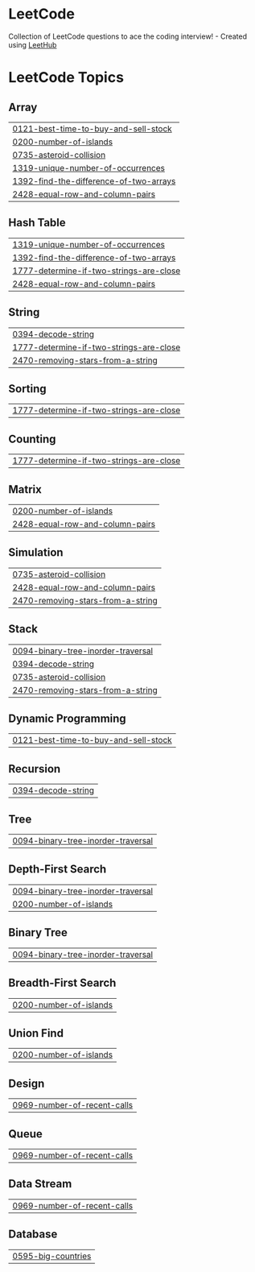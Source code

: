 # LeetCode
Collection of LeetCode questions to ace the coding interview! - Created using [LeetHub](https://github.com/QasimWani/LeetHub)

<!---LeetCode Topics Start-->
# LeetCode Topics
## Array
|  |
| ------- |
| [0121-best-time-to-buy-and-sell-stock](https://github.com/KuMMii/LeetCode/tree/master/0121-best-time-to-buy-and-sell-stock) |
| [0200-number-of-islands](https://github.com/KuMMii/LeetCode/tree/master/0200-number-of-islands) |
| [0735-asteroid-collision](https://github.com/KuMMii/LeetCode/tree/master/0735-asteroid-collision) |
| [1319-unique-number-of-occurrences](https://github.com/KuMMii/LeetCode/tree/master/1319-unique-number-of-occurrences) |
| [1392-find-the-difference-of-two-arrays](https://github.com/KuMMii/LeetCode/tree/master/1392-find-the-difference-of-two-arrays) |
| [2428-equal-row-and-column-pairs](https://github.com/KuMMii/LeetCode/tree/master/2428-equal-row-and-column-pairs) |
## Hash Table
|  |
| ------- |
| [1319-unique-number-of-occurrences](https://github.com/KuMMii/LeetCode/tree/master/1319-unique-number-of-occurrences) |
| [1392-find-the-difference-of-two-arrays](https://github.com/KuMMii/LeetCode/tree/master/1392-find-the-difference-of-two-arrays) |
| [1777-determine-if-two-strings-are-close](https://github.com/KuMMii/LeetCode/tree/master/1777-determine-if-two-strings-are-close) |
| [2428-equal-row-and-column-pairs](https://github.com/KuMMii/LeetCode/tree/master/2428-equal-row-and-column-pairs) |
## String
|  |
| ------- |
| [0394-decode-string](https://github.com/KuMMii/LeetCode/tree/master/0394-decode-string) |
| [1777-determine-if-two-strings-are-close](https://github.com/KuMMii/LeetCode/tree/master/1777-determine-if-two-strings-are-close) |
| [2470-removing-stars-from-a-string](https://github.com/KuMMii/LeetCode/tree/master/2470-removing-stars-from-a-string) |
## Sorting
|  |
| ------- |
| [1777-determine-if-two-strings-are-close](https://github.com/KuMMii/LeetCode/tree/master/1777-determine-if-two-strings-are-close) |
## Counting
|  |
| ------- |
| [1777-determine-if-two-strings-are-close](https://github.com/KuMMii/LeetCode/tree/master/1777-determine-if-two-strings-are-close) |
## Matrix
|  |
| ------- |
| [0200-number-of-islands](https://github.com/KuMMii/LeetCode/tree/master/0200-number-of-islands) |
| [2428-equal-row-and-column-pairs](https://github.com/KuMMii/LeetCode/tree/master/2428-equal-row-and-column-pairs) |
## Simulation
|  |
| ------- |
| [0735-asteroid-collision](https://github.com/KuMMii/LeetCode/tree/master/0735-asteroid-collision) |
| [2428-equal-row-and-column-pairs](https://github.com/KuMMii/LeetCode/tree/master/2428-equal-row-and-column-pairs) |
| [2470-removing-stars-from-a-string](https://github.com/KuMMii/LeetCode/tree/master/2470-removing-stars-from-a-string) |
## Stack
|  |
| ------- |
| [0094-binary-tree-inorder-traversal](https://github.com/KuMMii/LeetCode/tree/master/0094-binary-tree-inorder-traversal) |
| [0394-decode-string](https://github.com/KuMMii/LeetCode/tree/master/0394-decode-string) |
| [0735-asteroid-collision](https://github.com/KuMMii/LeetCode/tree/master/0735-asteroid-collision) |
| [2470-removing-stars-from-a-string](https://github.com/KuMMii/LeetCode/tree/master/2470-removing-stars-from-a-string) |
## Dynamic Programming
|  |
| ------- |
| [0121-best-time-to-buy-and-sell-stock](https://github.com/KuMMii/LeetCode/tree/master/0121-best-time-to-buy-and-sell-stock) |
## Recursion
|  |
| ------- |
| [0394-decode-string](https://github.com/KuMMii/LeetCode/tree/master/0394-decode-string) |
## Tree
|  |
| ------- |
| [0094-binary-tree-inorder-traversal](https://github.com/KuMMii/LeetCode/tree/master/0094-binary-tree-inorder-traversal) |
## Depth-First Search
|  |
| ------- |
| [0094-binary-tree-inorder-traversal](https://github.com/KuMMii/LeetCode/tree/master/0094-binary-tree-inorder-traversal) |
| [0200-number-of-islands](https://github.com/KuMMii/LeetCode/tree/master/0200-number-of-islands) |
## Binary Tree
|  |
| ------- |
| [0094-binary-tree-inorder-traversal](https://github.com/KuMMii/LeetCode/tree/master/0094-binary-tree-inorder-traversal) |
## Breadth-First Search
|  |
| ------- |
| [0200-number-of-islands](https://github.com/KuMMii/LeetCode/tree/master/0200-number-of-islands) |
## Union Find
|  |
| ------- |
| [0200-number-of-islands](https://github.com/KuMMii/LeetCode/tree/master/0200-number-of-islands) |
## Design
|  |
| ------- |
| [0969-number-of-recent-calls](https://github.com/KuMMii/LeetCode/tree/master/0969-number-of-recent-calls) |
## Queue
|  |
| ------- |
| [0969-number-of-recent-calls](https://github.com/KuMMii/LeetCode/tree/master/0969-number-of-recent-calls) |
## Data Stream
|  |
| ------- |
| [0969-number-of-recent-calls](https://github.com/KuMMii/LeetCode/tree/master/0969-number-of-recent-calls) |
## Database
|  |
| ------- |
| [0595-big-countries](https://github.com/KuMMii/LeetCode/tree/master/0595-big-countries) |
<!---LeetCode Topics End-->
